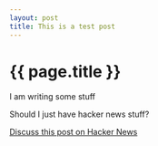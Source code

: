 ```yaml
---
layout: post
title: This is a test post
---
```


{{ page.title }}
================

I am writing some stuff

Should I just have hacker news stuff?

[Discuss this post on Hacker News](http://news.ycombinator.com/item?id=1627246)
